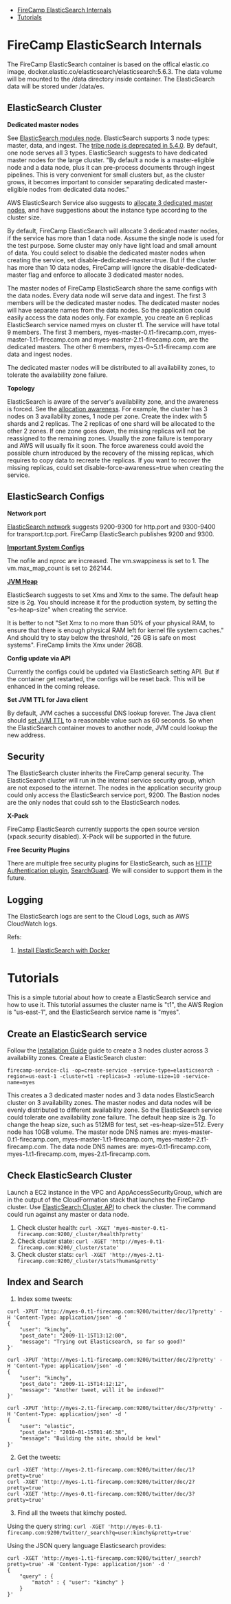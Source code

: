 * [FireCamp ElasticSearch Internals](https://github.com/cloudstax/firecamp/tree/master/catalog/elasticsearch#firecamp-elasticsearch-internals)
* [Tutorials](https://github.com/cloudstax/firecamp/tree/master/catalog/elasticsearch#tutorials)

# FireCamp ElasticSearch Internals

The FireCamp ElasticSearch container is based on the offical elastic.co image, docker.elastic.co/elasticsearch/elasticsearch:5.6.3. The data volume will be mounted to the /data directory inside container. The ElasticSearch data will be stored under /data/es.

## ElasticSearch Cluster

**Dedicated master nodes**

See [ElasticSearch modules node](https://www.elastic.co/guide/en/elasticsearch/reference/current/modules-node.html). ElasticSearch supports 3 node types: master, data, and ingest. The [tribe node is deprecated in 5.4.0](https://www.elastic.co/guide/en/elasticsearch/reference/current/modules-tribe.html). By default, one node serves all 3 types. ElasticSearch suggests to have dedicated master nodes for the large cluster. "By default a node is a master-eligible node and a data node, plus it can pre-process documents through ingest pipelines. This is very convenient for small clusters but, as the cluster grows, it becomes important to consider separating dedicated master-eligible nodes from dedicated data nodes."

AWS ElasticSearch Service also suggests to [allocate 3 dedicated master nodes](http://docs.aws.amazon.com/elasticsearch-service/latest/developerguide/es-managedomains.html#es-managedomains-dedicatedmasternodes), and have suggestions about the instance type according to the cluster size.

By default, FireCamp ElasticSearch will allocate 3 dedicated master nodes, if the service has more than 1 data node. Assume the single node is used for the test purpose. Some cluster may only have light load and small amount of data. You could select to disable the dedicated master nodes when creating the service, set disable-dedicated-master=true. But if the cluster has more than 10 data nodes, FireCamp will ignore the disable-dedicated-master flag and enforce to allocate 3 dedicated master nodes.

The master nodes of FireCamp ElasticSearch share the same configs with the data nodes. Every data node will serve data and ingest. The first 3 members will be the dedicated master nodes. The dedicated master nodes will have separate names from the data nodes. So the application could easily access the data nodes only. For example, you create an 6 replicas ElasticSearch service named myes on cluster t1. The service will have total 9 members. The first 3 members, myes-master-0.t1-firecamp.com, myes-master-1.t1-firecamp.com and myes-master-2.t1-firecamp.com, are the dedicated masters. The other 6 members, myes-0~5.t1-firecamp.com are data and ingest nodes.

The dedicated master nodes will be distributed to all availability zones, to tolerate the availability zone failure.

**Topology**

ElasticSearch is aware of the server's availability zone, and the awareness is forced. See the [allocation awareness](https://www.elastic.co/guide/en/elasticsearch/reference/current/allocation-awareness.html). For example, the cluster has 3 nodes on 3 availability zones, 1 node per zone. Create the index with 5 shards and 2 replicas. The 2 replicas of one shard will be allocated to the other 2 zones. If one zone goes down, the missing replicas will not be reassigned to the remaining zones. Usually the zone failure is temporary and AWS will usually fix it soon. The force awareness could avoid the possible churn introduced by the recovery of the missing replicas, which requires to copy data to recreate the replicas. If you want to recover the missing replicas, could set disable-force-awareness=true when creating the service.

## ElasticSearch Configs

**Network port**

[ElasticSearch network](https://www.elastic.co/guide/en/elasticsearch/reference/current/modules-network.html) suggests 9200-9300 for http.port and 9300-9400 for transport.tcp.port. FireCamp ElasticSearch publishes 9200 and 9300.

**[Important System Configs](https://www.elastic.co/guide/en/elasticsearch/reference/current/system-config.html)**

The nofile and nproc are increased. The vm.swappiness is set to 1. The vm.max_map_count is set to 262144.

**[JVM Heap](https://www.elastic.co/guide/en/elasticsearch/reference/current/heap-size.html)**

ElasticSearch suggests to set Xms and Xmx to the same. The default heap size is 2g. You should increase it for the production system, by setting the "es-heap-size" when creating the service.

It is better to not "Set Xmx to no more than 50% of your physical RAM, to ensure that there is enough physical RAM left for kernel file system caches." And should try to stay below the threshold, "26 GB is safe on most systems". FireCamp limits the Xmx under 26GB.

**Config update via API**

Currently the configs could be updated via ElasticSearch setting API. But if the container get restarted, the configs will be reset back. This will be enhanced in the coming release.

**Set JVM TTL for Java client**

By default, JVM caches a successful DNS lookup forever. The Java client should [set JVM TTL](http://docs.aws.amazon.com/AWSSdkDocsJava/latest/DeveloperGuide/java-dg-jvm-ttl.html) to a reasonable value such as 60 seconds. So when the ElasticSearch container moves to another node, JVM could lookup the new address.

## Security

The ElasticSearch cluster inherits the FireCamp general security. The ElasticSearch cluster will run in the internal service security group, which are not exposed to the internet. The nodes in the application security group could only access the ElasticSearch service port, 9200. The Bastion nodes are the only nodes that could ssh to the ElasticSearch nodes.

**X-Pack**

FireCamp ElasticSearch currently supports the open source version (xpack.security disabled). X-Pack will be supported in the future.

**Free Security Plugins**

There are multiple free security plugins for ElasticSearch, such as [HTTP Authentication plugin](https://github.com/elasticfence/elasticsearch-http-user-auth), [SearchGuard](https://github.com/floragunncom/search-guard/tree/5.0.0). We will consider to support them in the future.

## Logging

The ElasticSearch logs are sent to the Cloud Logs, such as AWS CloudWatch logs.


Refs:

1. [Install ElasticSearch with Docker](https://www.elastic.co/guide/en/elasticsearch/reference/current/docker.html)


# Tutorials

This is a simple tutorial about how to create a ElasticSearch service and how to use it. This tutorial assumes the cluster name is "t1", the AWS Region is "us-east-1", and the ElasticSearch service name is "myes".

## Create an ElasticSearch service
Follow the [Installation Guide](https://github.com/cloudstax/firecamp/tree/master/docs/installation) guide to create a 3 nodes cluster across 3 availability zones. Create a ElasticSearch cluster:
```
firecamp-service-cli -op=create-service -service-type=elasticsearch -region=us-east-1 -cluster=t1 -replicas=3 -volume-size=10 -service-name=myes
```

This creates a 3 dedicated master nodes and 3 data nodes ElasticSearch cluster on 3 availability zones. The master nodes and data nodes will be evenly distributed to different availability zone. So the ElasticSearch service could tolerate one availability zone failure. The default heap size is 2g. To change the heap size, such as 512MB for test, set -es-heap-size=512. Every node has 10GB volume. The master node DNS names are: myes-master-0.t1-firecamp.com, myes-master-1.t1-firecamp.com, myes-master-2.t1-firecamp.com. The data node DNS names are: myes-0.t1-firecamp.com, myes-1.t1-firecamp.com, myes-2.t1-firecamp.com.

## Check ElasticSearch Cluster
Launch a EC2 instance in the VPC and AppAccessSecurityGroup, which are in the output of the CloudFormation stack that launches the FireCamp cluster. Use [ElasticSearch Cluster API](https://www.elastic.co/guide/en/elasticsearch/reference/current/cluster.html) to check the cluster. The command could run against any master or data node.
1. Check cluster health: `curl -XGET 'myes-master-0.t1-firecamp.com:9200/_cluster/health?pretty'`
2. Check cluster state: `curl -XGET 'http://myes-0.t1-firecamp.com:9200/_cluster/state'`
3. Check cluster stats: `curl -XGET 'http://myes-2.t1-firecamp.com:9200/_cluster/stats?human&pretty'`

## Index and Search
1. Index some tweets:
```
curl -XPUT 'http://myes-0.t1-firecamp.com:9200/twitter/doc/1?pretty' -H 'Content-Type: application/json' -d '
{
    "user": "kimchy",
    "post_date": "2009-11-15T13:12:00",
    "message": "Trying out Elasticsearch, so far so good?"
}'

curl -XPUT 'http://myes-1.t1-firecamp.com:9200/twitter/doc/2?pretty' -H 'Content-Type: application/json' -d '
{
    "user": "kimchy",
    "post_date": "2009-11-15T14:12:12",
    "message": "Another tweet, will it be indexed?"
}'

curl -XPUT 'http://myes-2.t1-firecamp.com:9200/twitter/doc/3?pretty' -H 'Content-Type: application/json' -d '
{
    "user": "elastic",
    "post_date": "2010-01-15T01:46:38",
    "message": "Building the site, should be kewl"
}'
```
2. Get the tweets:
```
curl -XGET 'http://myes-2.t1-firecamp.com:9200/twitter/doc/1?pretty=true'
curl -XGET 'http://myes-1.t1-firecamp.com:9200/twitter/doc/2?pretty=true'
curl -XGET 'http://myes-0.t1-firecamp.com:9200/twitter/doc/3?pretty=true'
```
3. Find all the tweets that kimchy posted.

Using the query string: `curl -XGET 'http://myes-0.t1-firecamp.com:9200/twitter/_search?q=user:kimchy&pretty=true'`

Using the JSON query language Elasticsearch provides:
```
curl -XGET 'http://myes-1.t1-firecamp.com:9200/twitter/_search?pretty=true' -H 'Content-Type: application/json' -d '
{
    "query" : {
        "match" : { "user": "kimchy" }
    }
}'
```
